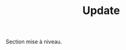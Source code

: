 ﻿---
layout: page

title: Update
breadcrumb: Update

meta: Update
logo: update.png
og: img/update.jpg

lang: fr
ref: update
---

Section mise à niveau.
